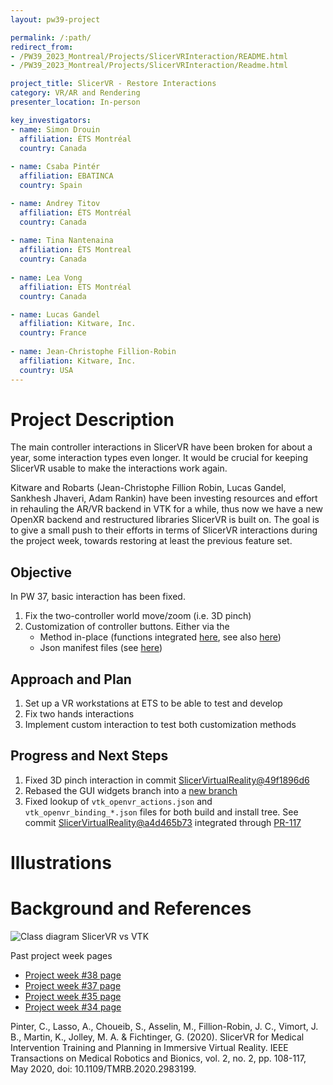 ```yaml
---
layout: pw39-project

permalink: /:path/
redirect_from:
- /PW39_2023_Montreal/Projects/SlicerVRInteraction/README.html
- /PW39_2023_Montreal/Projects/SlicerVRInteraction/Readme.html

project_title: SlicerVR - Restore Interactions
category: VR/AR and Rendering
presenter_location: In-person

key_investigators:
- name: Simon Drouin
  affiliation: ÉTS Montréal
  country: Canada
  
- name: Csaba Pintér
  affiliation: EBATINCA
  country: Spain

- name: Andrey Titov
  affiliation: ÉTS Montréal
  country: Canada
  
- name: Tina Nantenaina
  affiliation: ÉTS Montreal
  country: Canada
  
- name: Lea Vong
  affiliation: ÉTS Montréal
  country: Canada

- name: Lucas Gandel
  affiliation: Kitware, Inc.
  country: France
  
- name: Jean-Christophe Fillion-Robin
  affiliation: Kitware, Inc.
  country: USA
---
```


# Project Description

<!-- Add a short paragraph describing the project. -->

The main controller interactions in SlicerVR have been broken for about a year, some interaction types even longer. It would be crucial for keeping SlicerVR usable to make the interactions work again.

Kitware and Robarts (Jean-Christophe Fillion Robin, Lucas Gandel, Sankhesh Jhaveri, Adam Rankin) have been investing resources and effort in rehauling the AR/VR backend in VTK for a while, thus now we have a new OpenXR backend and restructured libraries SlicerVR is built on. The goal is to give a small push to their efforts in terms of SlicerVR interactions during the project week, towards restoring at least the previous feature set.

## Objective

<!-- Describe here WHAT you would like to achieve (what you will have as end result). -->

In PW 37, basic interaction has been fixed. 

1. Fix the two-controller world move/zoom (i.e. 3D pinch) 
2. Customization of controller buttons. Either via the
    * Method in-place (functions integrated [here](https://github.com/KitwareMedical/SlicerVirtualReality/pull/87), see also [here](https://github.com/KitwareMedical/SlicerVirtualReality/pull/83))
    * Json manifest files (see [here](https://github.com/Kitware/VTK/tree/master/Rendering/OpenVR))

## Approach and Plan

<!-- Describe here HOW you would like to achieve the objectives stated above. -->

1. Set up a VR workstations at ETS to be able to test and develop
2. Fix two hands interactions
3. Implement custom interaction to test both customization methods

## Progress and Next Steps

<!-- Update this section as you make progress, describing of what you have ACTUALLY DONE. If there are specific steps that you could not complete then you can describe them here, too. -->

1. Fixed 3D pinch interaction in commit [SlicerVirtualReality@49f1896d6](https://github.com/KitwareMedical/SlicerVirtualReality/commit/49f1896d652c6b27051cd41e8244b52cd28c2dab)
2. Rebased the GUI widgets branch into a [new branch](https://github.com/cpinter/SlicerVirtualReality/tree/gui-widget-20230612)
3. Fixed lookup of `vtk_openvr_actions.json` and `vtk_openvr_binding_*.json` files for both build and install tree. See commit [SlicerVirtualReality@a4d465b73](https://github.com/KitwareMedical/SlicerVirtualReality/commit/a4d465b7321a6cdd2e0c3aa85eb04899be471b17) integrated through [PR-117](https://github.com/KitwareMedical/SlicerVirtualReality/pull/117)

# Illustrations

<!-- Add pictures and links to videos that demonstrate what has been accomplished.
![Description of picture](Example2.jpg)
![Some more images](Example2.jpg)
-->

# Background and References

<!-- If you developed any software, include link to the source code repository. If possible, also add links to sample data, and to any relevant publications. -->

![Class diagram SlicerVR vs VTK](https://projectweek.na-mic.org/PW38_2023_GranCanaria/Projects/SlicerVRInteractions/slicer-vr-class-diagram-2.png)

Past project week pages
* [Project week #38 page](https://projectweek.na-mic.org/PW38_2023_GranCanaria/Projects/SlicerVRInteractions/)
* [Project week #37 page](https://projectweek.na-mic.org/PW37_2022_Virtual/Projects/SlicerVRInfrastructure)
* [Project week #35 page](https://projectweek.na-mic.org/PW35_2021_Virtual/Projects/SlicerVR/)
* [Project week #34 page](https://projectweek.na-mic.org/PW34_2020_Virtual/Projects/SlicerVR/)

Pinter, C., Lasso, A., Choueib, S., Asselin, M., Fillion-Robin, J. C., Vimort, J. B., Martin, K., Jolley, M. A. & Fichtinger, G. (2020). SlicerVR for Medical Intervention Training and Planning in Immersive Virtual Reality. IEEE Transactions on Medical Robotics and Bionics, vol. 2, no. 2, pp. 108-117, May 2020, doi: 10.1109/TMRB.2020.2983199.
